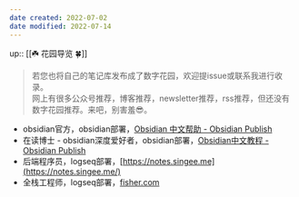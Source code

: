 ```yaml
---
date created: 2022-07-02
date modified: 2022-07-14
---
```


up:: [[☘️ 花园导览 🍀]]

>若您也将自己的笔记库发布成了数字花园，欢迎提issue或联系我进行收录。  
>网上有很多公众号推荐，博客推荐，newsletter推荐，rss推荐，但还没有数字花园推荐。来吧，别害羞😎。

- obsidian官方，obsidian部署，[Obsidian 中文帮助 - Obsidian Publish](https://publish.obsidian.md/help-zh/)
- 在读博士 - obsidian深度爱好者，obsidian部署，[Obsidian中文教程 - Obsidian Publish](https://publish.obsidian.md/chinesehelp)
- 后端程序员，logseq部署，[https://notes.singee.me](https://notes.singee.me/)
- 全栈工程师，logseq部署，[fisher.com](https://logseq.fishyer.com/)
